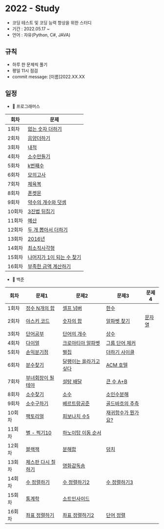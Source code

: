 # 2022 - Study
- 코딩 테스트 및 코딩 능력 향상을 위한 스터디
- 기간 : 2022.05.17 ~ 
- 언어 : 자유(Python, C#, JAVA)

## 규칙
- 하루 한 문제씩 풀기
- 평일 11시 점검
- commit message: [이름]2022.XX.XX

## 일정
- 🍞 프로그래머스

|회차|문제|
|------|---|
|1회차|[없는 숫자 더하기](https://programmers.co.kr/learn/courses/30/lessons/86051)|
|2회차|[음양더하기](https://programmers.co.kr/learn/courses/30/lessons/76501)|
|3회차|[내적](https://programmers.co.kr/learn/courses/30/lessons/70128)|
|4회차|[소수만들기](https://programmers.co.kr/learn/courses/30/lessons/12977)|
|5회차|[k번째수](https://programmers.co.kr/learn/courses/30/lessons/42748)|
|6회차|[모의고사](https://programmers.co.kr/learn/courses/30/lessons/42840)|
|7회차|[체육복](https://programmers.co.kr/learn/courses/30/lessons/42862)|
|8회차|[폰켓몬](https://programmers.co.kr/learn/courses/30/lessons/1845)|
|9회차|[약수의 개수와 덧셈](https://programmers.co.kr/learn/courses/30/lessons/77884)|
|10회차|[3진법 뒤집기](https://programmers.co.kr/learn/courses/30/lessons/68935)|
|11회차|[예산](https://programmers.co.kr/learn/courses/30/lessons/12982)|
|12회차|[두 개 뽑아서 더하기](https://programmers.co.kr/learn/courses/30/lessons/68644)|
|13회차|[2016년](https://programmers.co.kr/learn/courses/30/lessons/12901)|
|14회차|[최소직사각형](https://programmers.co.kr/learn/courses/30/lessons/86491)|
|15회차|[나머지가 1이 되는 수 찾기](https://programmers.co.kr/learn/courses/30/lessons/87389)|
|16회차|[부족한 금액 계산하기](https://programmers.co.kr/learn/courses/30/lessons/82612)|

- 🥐 백준

|회차|문제1|문제2|문제3|문제4|
|------|---|---|---|---|
|1회차|[정수 N개의 합](https://www.acmicpc.net/problem/15596)|[셀프 넘버](https://www.acmicpc.net/problem/4673)|[한수](https://www.acmicpc.net/problem/1065)|
|2회차|[아스키 코드](https://www.acmicpc.net/problem/11654)|[숫자의 합](https://www.acmicpc.net/problem/11720)|[알파벳 찾기](https://www.acmicpc.net/problem/10809)|[문자열 ](https://www.acmicpc.net/problem/2675)|
|3회차|[단어공부](https://www.acmicpc.net/problem/1157)|[단어의 개수](https://www.acmicpc.net/problem/1152)|[상수](https://www.acmicpc.net/problem/2908)|
|4회차|[다이얼](https://www.acmicpc.net/problem/56227)|[크로아티아 알파벳](https://www.acmicpc.net/problem/2941)|[그룹 단어 체커](https://www.acmicpc.net/problem/1316)|
|5회차|[손익분기점](https://www.acmicpc.net/problem/1712)|[벌집](https://www.acmicpc.net/problem/2292)|[더하기 사이클](https://www.acmicpc.net/problem/1110)|
|6회차|[분수찾기](https://www.acmicpc.net/problem/1193)|[달팽이는 올라가고 싶다](https://www.acmicpc.net/problem/2869)|[ACM 호텔](https://www.acmicpc.net/problem/10250)|
|7회차|[부녀회장이 될테야](https://www.acmicpc.net/problem/2775)|[설탕 배달](https://www.acmicpc.net/problem/2839)|[큰 수 A+B](https://www.acmicpc.net/problem/10757)|
|8회차|[소수찾기](https://www.acmicpc.net/problem/1978)|[소수](https://www.acmicpc.net/problem/2581)|[소인수분해](https://www.acmicpc.net/problem/11653)|
|9회차|[소수구하기](https://www.acmicpc.net/problem/1929)|[베르트랑공준](https://www.acmicpc.net/problem/4948)|[골드바흐의 추측](https://www.acmicpc.net/problem/9020)|
|10회차|[팩토리얼](https://www.acmicpc.net/problem/10872)|[피보나치 수5](https://www.acmicpc.net/problem/10870)|[재귀함수가 뭔가요?](https://www.acmicpc.net/problem/17478)|
|11회차|[별 - 찍기10](https://www.acmicpc.net/problem/2447)|[하노이탑 이동 순서](https://www.acmicpc.net/problem/11729)|
|12회차|[블랙잭](https://www.acmicpc.net/problem/2798)|[분해합](https://www.acmicpc.net/problem/2231)|[덩치](https://www.acmicpc.net/problem/7568)|
|13회차|[체스판 다시 칠하기](https://www.acmicpc.net/problem/1018)|[영화감독숌](https://www.acmicpc.net/problem/1436)|
|14회차|[수 정렬하기](https://www.acmicpc.net/problem/2750)|[수 정렬하기2](https://www.acmicpc.net/problem/2751)|[수 정렬하기3](https://www.acmicpc.net/problem/10989)|
|15회차|[통계학](https://www.acmicpc.net/problem/2108)|[소트인사이드](https://www.acmicpc.net/problem/1427)|
|16회차|[좌표 정렬하기](https://www.acmicpc.net/problem/11650)|[좌표 정렬하기2](https://www.acmicpc.net/problem/11651)|[단어 정렬](https://www.acmicpc.net/problem/1181)|
